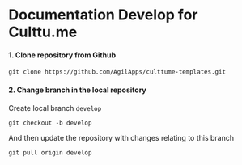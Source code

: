 Documentation Develop for Culttu.me
==================

#### 1. Clone repository from Github

`git clone https://github.com/AgilApps/culttume-templates.git`

#### 2. Change branch in the local repository

Create local branch `develop`

`git checkout -b develop`

And then update the repository with changes relating to this branch

`git pull origin develop`
